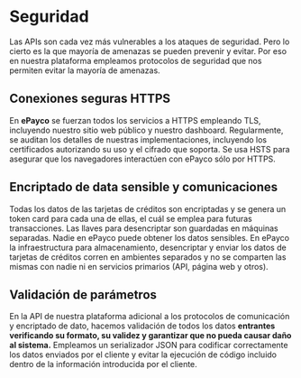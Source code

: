 # Seguridad

Las APIs son cada vez más vulnerables a los ataques de seguridad. Pero lo cierto es la que mayoría de amenazas se pueden prevenir y evitar. Por eso en nuestra plataforma empleamos protocolos de seguridad que nos permiten evitar la mayoría de amenazas.

## Conexiones seguras HTTPS

En **ePayco** se fuerzan todos los servicios a HTTPS empleando TLS, incluyendo nuestro sitio web público y nuestro dashboard. Regularmente, se auditan los detalles de nuestras implementaciones, incluyendo los certificados autorizando su uso y el cifrado que soporta. Se usa HSTS para asegurar que los navegadores interactúen con ePayco sólo por HTTPS.

## Encriptado de data sensible y comunicaciones

Todas los datos de las tarjetas de créditos son encriptadas  y se genera un token card para cada una de ellas, el cuál se emplea para futuras transacciones. Las llaves para desencriptar son guardadas en máquinas separadas. Nadie en ePayco puede obtener los datos sensibles. En ePayco la infraestructura para almacenamiento, desencriptar y enviar los datos de tarjetas de créditos corren en ambientes separados y no se comparten las mismas con nadie ni en servicios primarios \(API, página web y otros\).

## Validación de parámetros

 En la API de nuestra plataforma adicional a los protocolos de comunicación y encriptado de dato, hacemos validación de todos los datos **entrantes verificando su formato, su validez y garantizar que no pueda causar daño al sistema.** Empleamos un serializador JSON para codificar correctamente los datos enviados por el cliente y evitar la ejecución de código incluido dentro de la información introducida por el cliente.

